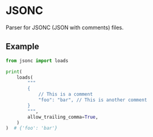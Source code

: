 # JSONC

Parser for JSONC (JSON with comments) files.

## Example

```python
from jsonc import loads

print(
    loads(
        """
        {
            // This is a comment
            "foo": "bar", // This is another comment
        }
        """,
        allow_trailing_comma=True,
    )
)  # {'foo': 'bar'}
```
